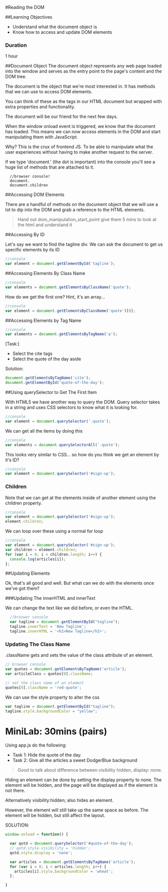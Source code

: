 #Reading the DOM

##Learning Objectives
- Understand what the document object is
- Know how to access and update DOM elements

### Duration
1 hour

##Document Object
The document object represents any web page loaded into the window and serves as the entry point to the page's content and the DOM tree.

The document is the object that we're most interested in. It has methods that we can use to access DOM elements. 

You can think of these as the tags in our HTML document but wrapped with extra properties and functionality.

The document will be our friend for the next few days.

When the window onload event is triggered, we know that the document has loaded. This means we can now access elements in the DOM and start manipulating them with JavaScript. 

Why? This is the crux of frontend JS. To be able to manipulate what the user experiences without having to make another request to the server. 

If we type 'document.' (the dot is important) into the console you'll see a huge list of methods that are attached to it.

```
  //browser console!
  document.
  document.children
```

##Accessing DOM Elements

There are a handful of methods on the document object that we will use a lot to dip into the DOM and grab a reference to the HTML elements.

> Hand out dom_manipulation_start_point give them 5 mins to look at the html and understand it


##Accessing By ID

Let's say we want to find the tagline div.
We can ask the document to get us specific elements by its ID

```js
//console 
var element = document.getElementById('tagline'); 
```

##Accessing Elements By Class Name

```js
//console 
var elements = document.getElementsByClassName('quote'); 
```

How do we get the first one? Hint, it's an array...

```js
//console 
var element = document.getElementsByClassName('quote')[0];
```

##Accessing Elements by Tag Name

```js
//console 
var elements = document.getElementsByTagName('p');
```

[Task:]
* Select the cite tags
* Select the quote of the day aside

Solution:

```js
document.getElementsByTagName('cite');
document.getElementById('quote-of-the-day');
```

##Using querySelector to Get The First Item

With HTML5 we have another way to query the DOM.
Query selector takes in a string and uses CSS selectors to know what it is looking for.

```js
//console 
var element = document.querySelector('.quote');
```

We can get all the items by doing this

```js
//console
var elements = document.querySelectorAll('.quote');
```
 
This looks very similar to CSS... so how do you think we get an element by it's ID?
```js
//console
var element = document.querySelector('#sign-up');
```

### Children

Note that we can get at the elements inside of another element using the children property.

```js
//console
var element = document.querySelector('#sign-up');
element.children;
```

We can loop over these using a normal for loop

```js
//console
var element = document.querySelector('#sign-up');
var children = element.children;
for (var i = 0; i < children.length; i++) {
  console.log(articles[i]);
};
```

##Updating Elements

Ok, that's all good and well. But what can we do with the elements once we've got them?

###Updating The innerHTML and innerText

We can change the text like we did before, or even the HTML.

```js
  //broswer console
  var tagline = document.getElementById("tagline");
  tagline.innerText = 'New Tagline';
  tagline.innerHTML = '<h2>New Tagline</h2>';
```

### Updating The Class Name

.className gets and sets the value of the class attribute of an element.

```js
// browser console
var quotes = document.getElementsByTagName('article');
var articleClass = quotes[0].className;
```

```js
// set the class name of an element
quotes[0].className = 'red-quote';
```

We can use the style property to alter the css

```js
var tagline = document.getElementById("tagline");
tagline.style.backgroundColor = "yellow";
```

# MiniLab: 30mins (pairs)

Using app.js do the following:

- Task 1: Hide the quote of the day.
- Task 2: Give all the articles a sweet DodgerBlue background

> Good to talk about difference between visibility hidden, display: none.

Hiding an element can be done by setting the display property to none. The element will be hidden, and the page will be displayed as if the element is not there.

Alternatively visibility:hidden; also hides an element.

However, the element will still take up the same space as before. The element will be hidden, but still affect the layout.

SOLUTION:

```js
window.onload = function() {

  var qotd = document.querySelector('#quote-of-the-day');
  // qotd.style.visibility = 'hidden';
  qotd.style.display = 'none';

  var articles = document.getElementsByTagName('article');
  for (var i = 0; i < articles.length; i++) {
    articles[i].style.backgroundColor = 'wheat';
  };

}
```